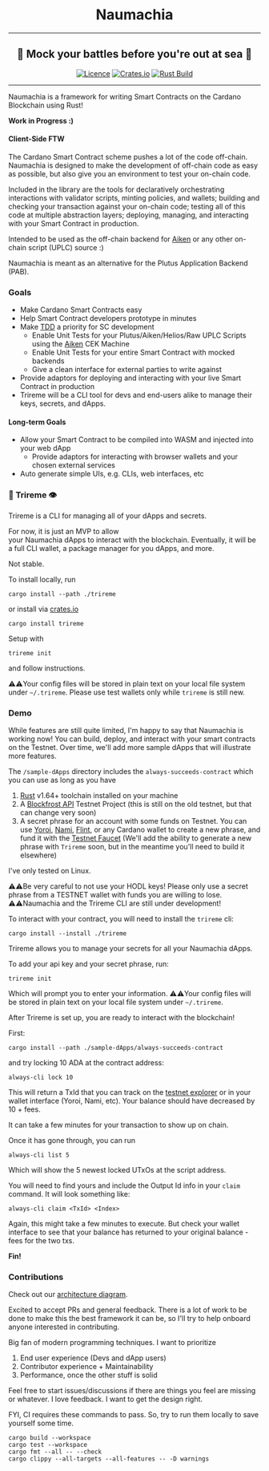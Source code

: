 <div align="center">
  <h1 align="center">Naumachia</h1>
  <hr />
    <h2 align="center" style="border-bottom: none">🌊 Mock your battles before you're out at sea 🌊</h2>

[![Licence](https://img.shields.io/github/license/MitchTurner/naumachia)](https://github.com/MitchTurner/naumachia/blob/main/LICENSE) 
[![Crates.io](https://img.shields.io/crates/v/naumachia)](https://crates.io/crates/naumachia)
[![Rust Build](https://github.com/MitchTurner/naumachia/actions/workflows/rust.yml/badge.svg?branch=master)](https://github.com/MitchTurner/naumachia/actions/workflows/rust.yml)

</div>

---

Naumachia is a framework for writing Smart Contracts on the Cardano Blockchain using Rust!

**Work in Progress :)**

#### Client-Side FTW

The Cardano Smart Contract scheme pushes a lot of the code off-chain. 
Naumachia is designed to make the development of off-chain code as easy as possible, but also give you an 
environment to test your on-chain code.

Included in the library are the tools for declaratively orchestrating interactions with validator scripts, 
minting policies, and wallets;
building and checking your transaction against your on-chain code;
testing all of this code at multiple abstraction layers;
deploying, managing, and interacting with your Smart Contract in production.

Intended to be used as the off-chain backend for [Aiken][1]
or any other on-chain script (UPLC) source :)

Naumachia is meant as an alternative for the Plutus Application Backend (PAB).

### Goals
 - Make Cardano Smart Contracts easy
 - Help Smart Contract developers prototype in minutes
 - Make [TDD][2] a priority for SC development
   - Enable Unit Tests for your Plutus/Aiken/Helios/Raw UPLC Scripts using the [Aiken][1] CEK Machine
   - Enable Unit Tests for your entire Smart Contract with mocked backends
   - Give a clean interface for external parties to write against
 - Provide adaptors for deploying and interacting with your live Smart Contract in production
 - Trireme will be a CLI tool for devs and end-users alike to manage their keys, secrets, and dApps.
#### Long-term Goals
 - Allow your Smart Contract to be compiled into WASM and injected into your web dApp
   - Provide adaptors for interacting with browser wallets and your chosen external services
 - Auto generate simple UIs, e.g. CLIs, web interfaces, etc

### 🚣  Trireme 👁
Trireme is a CLI for managing all of your dApps and secrets.

For now, it is just an MVP to allow  
your Naumachia dApps to interact with the blockchain. 
Eventually, it will be a full CLI wallet, a package manager for you dApps, and more.

Not stable.

To install locally, run 
```
cargo install --path ./trireme
```
or install via [crates.io](https://crates.io/crates/trireme)
```
cargo install trireme
```

Setup with 
```
trireme init
```

and follow instructions.

⚠️⚠️Your config files will be stored in plain text on your local file system under `~/.trireme`. Please use test
wallets only while `trireme` is still new.

### Demo 

While features are still quite limited, I'm happy to say that Naumachia is working now! You can build, deploy, and interact
with your smart contracts on the Testnet. Over time, we'll add more sample dApps that will illustrate more features.

The `/sample-dApps` directory includes the `always-succeeds-contract` which you can use as long as you have
1. [Rust](https://www.rust-lang.org/tools/install) v1.64+ toolchain installed on your machine
2. A [Blockfrost API](https://blockfrost.io/#pricing) Testnet Project (this is still on the old testnet, but that can change very soon)
3. A secret phrase for an account with some funds on Testnet. 
You can use [Yoroi](https://yoroi-wallet.com/#/), [Nami](https://namiwallet.io/), [Flint](https://flint-wallet.com/),
or any Cardano wallet to create a new phrase, 
and fund it with the [Testnet Faucet](https://developers.cardano.org/docs/integrate-cardano/testnet-faucet/) 
(We'll add  the ability to generate a new phrase with `Trireme` soon, but in the meantime you'll need to build it elsewhere)

I've only tested on Linux.

⚠️⚠️Be very careful to not use your HODL keys! Please only use a secret phrase from a TESTNET wallet with funds you are willing to lose. 
⚠️⚠️Naumachia and the Trireme CLI are still under development! 

To interact with your contract, you will need to install the `trireme` cli:
```
cargo install --install ./trireme
```

Trireme allows you to manage your secrets for all your Naumachia dApps.

To add your api key and your secret phrase, run:
```
trireme init
```
Which will prompt you to enter your information.
⚠️⚠️Your config files will be stored in plain text on your local file system under `~/.trireme`.

After Trireme is set up, you are ready to interact with the blockchain!

First:
```
cargo install --path ./sample-dApps/always-succeeds-contract
```
and try locking 10 ADA at the contract address:
```
always-cli lock 10
```
This will return a TxId that you can track on the [testnet explorer](https://explorer.cardano-testnet.iohkdev.io/en) or 
in your wallet interface (Yoroi, Nami, etc). Your balance should have decreased by 10 + fees.

It can take a few minutes for your transaction to show up on chain.

Once it has gone through, you can run 
```
always-cli list 5
```
Which will show the 5 newest locked UTxOs at the script address.

You will need to find yours and include the Output Id info in your `claim` command. It will look something like:
```
always-cli claim <TxId> <Index>
```
Again, this might take a few minutes to execute. But check your wallet interface to see that your balance has returned
to your original balance - fees for the two txs.

**Fin!**


### Contributions

Check out our [architecture diagram](docs/ARCHITECTURE.md).

Excited to accept PRs and general feedback. There is a lot of work to be done to make this the best framework it can 
be, so I'll try to help onboard anyone interested in contributing.

Big fan of modern programming techniques. I want to prioritize 
1. End user experience (Devs and dApp users)
2. Contributor experience + Maintainability
3. Performance, once the other stuff is solid

Feel free to start issues/discussions if there are things you feel are missing or whatever.
I love feedback. I want to get the design right.

FYI, CI requires these commands to pass. So, try to run them locally to save yourself some time.
```
cargo build --workspace
cargo test --workspace
cargo fmt --all -- --check
cargo clippy --all-targets --all-features -- -D warnings
```

[1]: https://github.com/txpipe/aiken
[2]: https://en.wikipedia.org/wiki/Test-driven_development
